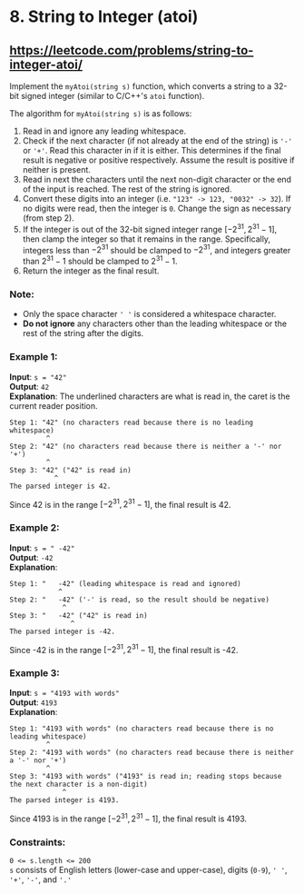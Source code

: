 # 8. String to Integer (atoi)

## https://leetcode.com/problems/string-to-integer-atoi/

Implement the `myAtoi(string s)` function, which converts a string to a 32-bit signed integer (similar to C/C++'s `atoi` function).

The algorithm for `myAtoi(string s)` is as follows:

1. Read in and ignore any leading whitespace.
2. Check if the next character (if not already at the end of the string) is `'-'` or `'+'`. Read this character in if it is either. This determines if the final result is negative or positive respectively. Assume the result is positive if neither is present.
3. Read in next the characters until the next non-digit character or the end of the input is reached. The rest of the string is ignored.
4. Convert these digits into an integer (i.e. `"123" -> 123, "0032" -> 32`). If no digits were read, then the integer is `0`. Change the sign as necessary (from step 2).
5. If the integer is out of the 32-bit signed integer range $[-2^{31}, 2^{31} - 1]$, then clamp the integer so that it remains in the range. Specifically, integers less than $-2^{31}$ should be clamped to $-2^{31}$, and integers greater than $2^{31} - 1$ should be clamped to $2^{31}- 1$.
6. Return the integer as the final result. 

### Note:
* Only the space character `' '` is considered a whitespace character.
* **Do not ignore** any characters other than the leading whitespace or the rest of the string after the digits.
 

### Example 1:

**Input**: `s = "42"`  
**Output**: `42`  
**Explanation**: The underlined characters are what is read in, the caret is the current reader position.  
```
Step 1: "42" (no characters read because there is no leading whitespace)  
         ^  
Step 2: "42" (no characters read because there is neither a '-' nor '+')  
         ^  
Step 3: "42" ("42" is read in)  
           ^  
The parsed integer is 42.  
```
Since 42 is in the range $[-2^{31}, 2^{31} - 1]$, the final result is 42.

### Example 2:

**Input**: `s = " -42"`  
**Output**: `-42`  
**Explanation**:  
```
Step 1: "   -42" (leading whitespace is read and ignored)  
            ^  
Step 2: "   -42" ('-' is read, so the result should be negative)  
             ^  
Step 3: "   -42" ("42" is read in)  
               ^  
The parsed integer is -42.  
```
Since -42 is in the range $[-2^{31}, 2^{31} - 1]$, the final result is -42.

### Example 3:

**Input**: `s = "4193 with words"`  
**Output**: `4193`  
**Explanation**:  
```
Step 1: "4193 with words" (no characters read because there is no leading whitespace)
         ^
Step 2: "4193 with words" (no characters read because there is neither a '-' nor '+')
         ^
Step 3: "4193 with words" ("4193" is read in; reading stops because the next character is a non-digit)
             ^
The parsed integer is 4193.
```
Since 4193 is in the range $[-2^{31}, 2^{31} - 1]$, the final result is 4193.
 

### Constraints:

`0 <= s.length <= 200`  
`s` consists of English letters (lower-case and upper-case), digits (`0-9`), `' '`, `'+'`, `'-'`, and `'.'`